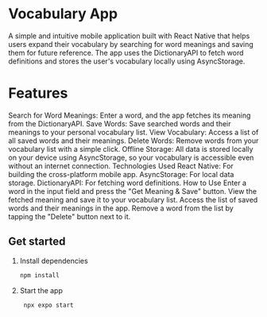 # Vocabulary App
A simple and intuitive mobile application built with React Native that helps users expand their vocabulary by searching for word meanings and saving them for future reference. The app uses the DictionaryAPI to fetch word definitions and stores the user's vocabulary locally using AsyncStorage.

# Features
Search for Word Meanings: Enter a word, and the app fetches its meaning from the DictionaryAPI.
Save Words: Save searched words and their meanings to your personal vocabulary list.
View Vocabulary: Access a list of all saved words and their meanings.
Delete Words: Remove words from your vocabulary list with a simple click.
Offline Storage: All data is stored locally on your device using AsyncStorage, so your vocabulary is accessible even without an internet connection.
Technologies Used
React Native: For building the cross-platform mobile app.
AsyncStorage: For local data storage.
DictionaryAPI: For fetching word definitions.
How to Use
Enter a word in the input field and press the "Get Meaning & Save" button.
View the fetched meaning and save it to your vocabulary list.
Access the list of saved words and their meanings in the app.
Remove a word from the list by tapping the "Delete" button next to it.
## Get started

1. Install dependencies

   ```bash
   npm install
   ```

2. Start the app

   ```bash
    npx expo start
   ```
